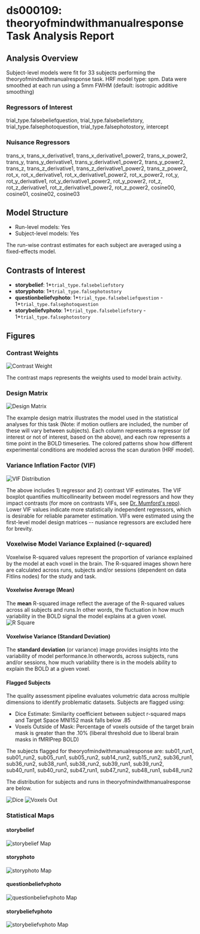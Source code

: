 # ds000109: theoryofmindwithmanualresponse Task Analysis Report
## Analysis Overview
Subject-level models were fit for 33 subjects performing the theoryofmindwithmanualresponse task.
HRF model type: spm. Data were smoothed at each run using a 5mm FWHM (default: isotropic additive smoothing)
### Regressors of Interest
trial_type.falsebeliefquestion, trial_type.falsebeliefstory, trial_type.falsephotoquestion, trial_type.falsephotostory, intercept
### Nuisance Regressors
trans_x, trans_x_derivative1, trans_x_derivative1_power2, trans_x_power2, trans_y, trans_y_derivative1, trans_y_derivative1_power2, trans_y_power2, trans_z, trans_z_derivative1, trans_z_derivative1_power2, trans_z_power2, rot_x, rot_x_derivative1, rot_x_derivative1_power2, rot_x_power2, rot_y, rot_y_derivative1, rot_y_derivative1_power2, rot_y_power2, rot_z, rot_z_derivative1, rot_z_derivative1_power2, rot_z_power2, cosine00, cosine01, cosine02, cosine03
## Model Structure
- Run-level models: Yes
- Subject-level models: Yes

The run-wise contrast estimates for each subject are averaged using a fixed-effects model.
## Contrasts of Interest
- **storybelief**: 1*`trial_type.falsebeliefstory`
- **storyphoto**: 1*`trial_type.falsephotostory`
- **questionbeliefvphoto**: 1*`trial_type.falsebeliefquestion` - 1*`trial_type.falsephotoquestion`
- **storybeliefvphoto**: 1*`trial_type.falsebeliefstory` - 1*`trial_type.falsephotostory`

## Figures

### Contrast Weights
![Contrast Weight](./imgs/ds000109_task-theoryofmindwithmanualresponse_contrast-matrix.svg)

The contrast maps represents the weights used to model brain activity.

### Design Matrix
![Design Matrix](./imgs/ds000109_task-theoryofmindwithmanualresponse_design-matrix.svg)

The example design matrix illustrates the model used in the statistical analyses for this task (Note: if motion outliers are included, the number of these will vary between subjects). Each column represents a regressor (of interest or not of interest, based on the above), and each row represents a time point in the BOLD timeseries. The colored patterns show how different experimental conditions are modeled across the scan duration (HRF model).

### Variance Inflation Factor (VIF)
![VIF Distribution](./imgs/ds000109_task-theoryofmindwithmanualresponse_vif-boxplot.png)

The above includes 1) regressor and 2) contrast VIF estimates. The VIF boxplot quantifies multicollinearity between model regressors and how they impact contrasts (for more on contrasts VIFs, see [Dr. Mumford's repo](https://github.com/jmumford/vif_contrasts)). Lower VIF values indicate more statistically independent regressors, which is desirable for reliable parameter estimation. VIFs were estimated using the first-level model design matrices -- nusiance regressors are excluded here for brevity.

### Voxelwise Model Variance Explained (r-squared)
Voxelwise R-squared values represent the proportion of variance explained by the model at each voxel in the brain. The R-squared images shown here are calculated across runs, subjects and/or sessions (dependent on data Fitlins nodes) for the study and task.

#### Voxelwise Average (Mean)
The **mean** R-squared image reflect the average of the R-squared values across all subjects and runs.In other words, the fluctuation in how much variability in the BOLD signal the model explains at a given voxel.
![R Square](./imgs/ds000109_task-theoryofmindwithmanualresponse_rsquare-mean.png)

#### Voxelwise Variance (Standard Deviation)
The **standard deviation** (or variance) image provides insights into the variability of model performance.In otherwords, across subjects, runs and/or sessions, how much variability there is in the models ability to explain the BOLD at a given voxel.

#### Flagged Subjects
The quality assessment pipeline evaluates volumetric data across multiple dimensions to identify problematic datasets. Subjects are flagged using: 

  - Dice Estimate: Similarity coefficient between subject r-squared maps and Target Space MNI152 mask falls below .85 
  - Voxels Outside of Mask: Percentage of voxels outside of the target brain mask is greater than the .10% (liberal threshold due to liberal brain masks in fMRIPrep BOLD) 

The subjects flagged for theoryofmindwithmanualresponse are:
sub01_run1, sub01_run2, sub05_run1, sub05_run2, sub14_run2, sub15_run2, sub36_run1, sub36_run2, sub38_run1, sub38_run2, sub39_run1, sub39_run2, sub40_run1, sub40_run2, sub47_run1, sub47_run2, sub48_run1, sub48_run2

The distribution for subjects and runs in theoryofmindwithmanualresponse are below. 

![Dice](./imgs/ds000109_task-theoryofmindwithmanualresponse_hist-dicesimilarity.png)
![Voxels Out](./imgs/ds000109_task-theoryofmindwithmanualresponse_hist-voxoutmask.png)

### Statistical Maps

#### storybelief
![storybelief Map](./imgs/ds000109_task-theoryofmindwithmanualresponse_contrast-storybelief_map.png)

#### storyphoto
![storyphoto Map](./imgs/ds000109_task-theoryofmindwithmanualresponse_contrast-storyphoto_map.png)

#### questionbeliefvphoto
![questionbeliefvphoto Map](./imgs/ds000109_task-theoryofmindwithmanualresponse_contrast-questionbeliefvphoto_map.png)

#### storybeliefvphoto
![storybeliefvphoto Map](./imgs/ds000109_task-theoryofmindwithmanualresponse_contrast-storybeliefvphoto_map.png)
